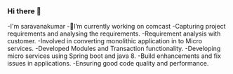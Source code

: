 ### Hi there 👋
-I'm saravanakumar
-🔭I’m currently working on comcast
-Capturing project requirements and analysing the requirements.
-Requirement analysis with customer.
-Involved in converting monolithic application in to Micro services.
-Developed Modules and Transaction functionality.
-Developing micro services using Spring boot and java 8.
-Build enhancements and fix issues in applications.
-Ensuring good code quality and performance.
<!--
**itzsaravana/itzsaravana** is a ✨ _special_ ✨ repository because its `README.md` (this file) appears on your GitHub profile.

Here are some ideas to get you started:

- 🔭 I’m currently working on ... comcast
- 🌱 I’m currently learning ...spring boot with microservice deployed in docker
- 👯 I’m looking to collaborate on ...
- 🤔 I’m looking for help with ...
- 💬 Ask me about ...
- 📫 How to reach me: ...
- 😄 Pronouns: ...
- ⚡ Fun fact: ...
-->
